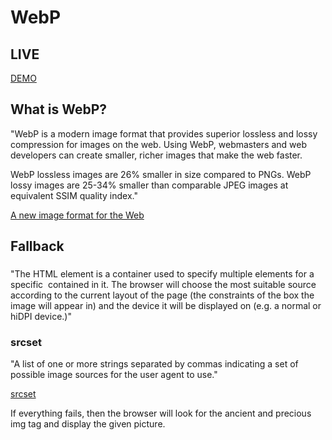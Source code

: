 # WebP

## LIVE

[DEMO](https://mimaaa.github.io/BROTECH/Week2/html-feature-1/index.html)

## What is WebP?

"WebP is a modern image format that provides superior lossless and lossy compression for images on the web. Using WebP, webmasters and web developers can create smaller, richer images that make the web faster.

WebP lossless images are 26% smaller in size compared to PNGs. WebP lossy images are 25-34% smaller than comparable JPEG images at equivalent SSIM quality index."

[A new image format for the Web](https://developers.google.com/speed/webp/)

## Fallback

### <picture>

"The HTML <picture> element is a container used to specify multiple <source> elements for a specific <img> contained in it. The browser will choose the most suitable source according to the current layout of the page (the constraints of the box the image will appear in) and the device it will be displayed on (e.g. a normal or hiDPI device.)"

[<picture>](https://developer.mozilla.org/nl/docs/Web/HTML/Element/picture)

### srcset

"A list of one or more strings separated by commas indicating a set of possible image sources for the user agent to use."

[srcset](https://developer.mozilla.org/en-US/docs/Web/HTML/Element/img)

If everything fails, then the browser will look for the ancient and precious img tag and display the given picture.

